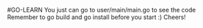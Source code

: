 #GO-LEARN
You just can go to user/main/main.go to see the code
Remember to go build and go install before you start :)
Cheers!
